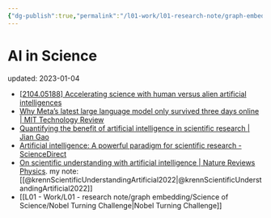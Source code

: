```yaml
---
{"dg-publish":true,"permalink":"/l01-work/l01-research-note/graph-embedding/science-of-science/ai-in-science/","dgPassFrontmatter":true}
---
```



# AI in Science
updated: 2023-01-04

 - [[2104.05188] Accelerating science with human versus alien artificial intelligences](https://arxiv.org/abs/2104.05188)
 - [Why Meta’s latest large language model only survived three days online | MIT Technology Review](https://www.technologyreview.com/2022/11/18/1063487/meta-large-language-model-ai-only-survived-three-days-gpt-3-science/)
- [Quantifying the benefit of artificial intelligence in scientific research | Jian Gao](https://jianxgao.com/publication/gao-2022-ai/)
- [Artificial intelligence: A powerful paradigm for scientific research - ScienceDirect](https://www.sciencedirect.com/science/article/pii/S2666675821001041)
- [On scientific understanding with artificial intelligence | Nature Reviews Physics](https://www.nature.com/articles/s42254-022-00518-3). my note: [[@krennScientificUnderstandingArtificial2022\|@krennScientificUnderstandingArtificial2022]]
- [[L01 - Work/L01 - research note/graph embedding/Science of Science/Nobel Turning Challenge\|Nobel Turning Challenge]]